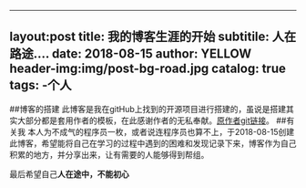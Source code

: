 ---
layout:post
title:  我的博客生涯的开始
subtitile: 人在路途....
date: 2018-08-15
author: YELLOW
header-img:img/post-bg-road.jpg
catalog: true
tags:
  -个人
  ---

##博客的搭建
此博客是我在gitHub上找到的开源项目进行搭建的，虽说是搭建其实大部分都是套用作者的模板，在此感谢作者的无私奉献。[原作者git链接](https://github.com/qiubaiying/qiubaiying.github.io)。
##有关我
本人为不成气的程序员一枚，或者说连程序员也算不上，于2018-08-15创建此博客，希望能将自己在学习的过程中遇到的困难和发现记录下来，博客作为自己积累的地方，并分享出来，让有需要的人能够得到帮组。

最后希望自己**人在途中，不能初心**
